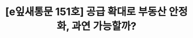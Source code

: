 ---
href: 'https://stib.ee/iIx2#new_tab'
title: '[e잎새통문 151호] ­공급 확대로 부동산 안정화, 과연 가능할까?'
img: '/_assets/151.jpg'
---
